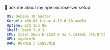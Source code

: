 🤔 ask me about my hpe microserver setup

```yaml
 OS: Debian 10 buster
 Kernel: x86_64 Linux 4.19.0-10-amd64
 Uptime: 22d 15h 9m
 Shell: bash 5.0.3
 CPU: Intel Xeon E-2224 @ 4x 4.141GHz [48.0°C]
 GPU: mgadrmfb
 RAM: 907MiB / 15893MiB
```
